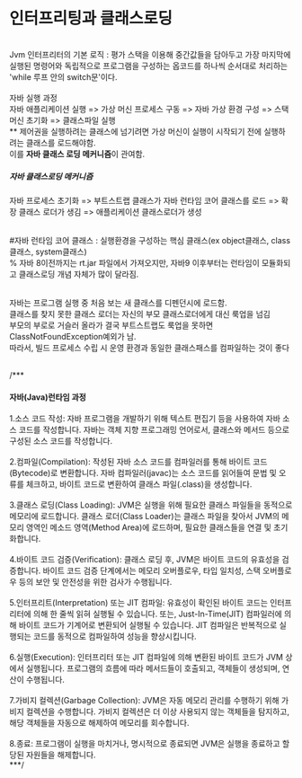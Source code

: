 <h1>인터프리팅과 클래스로딩</h1>
</br>
Jvm 인터프리터의 기본 로직 : 평가 스택을 이용해 중간값들을 담아두고 가장 마지막에 실행된 명령어와 독립적으로 프로그램을 구성하는 옵코드를 하나씩 순서대로 처리하는 'while 루프 안의 switch문'이다.
</br>
</br>
자바 실행 과정
</br>
자바 애플리케이션 실행 => 가상 머신 프로세스 구동 => 자바 가상 환경 구성 => 스택 머신 초기화 => 클래스파일 실행</br>
** 제어권을 실행하려는 클래스에 넘기려면 가상 머신이 실행이 시작되기 전에 실행하려는 클래스를 로드해야함.</br>
이를 <strong>자바 클래스 로딩 메커니즘</strong>이 관여함.

<h5>자바 클래스로딩 메커니즘</h5>
자바 프로세스 초기화 => 부트스트랩 클래스가 자바 런타임 코어 클래스를 로드 => 확장 클래스 로더가 생김 => 애플리케이션 클래스로더가 생성<br><br>

#자바 런타임 코어 클래스 : 실행환경을 구성하는 핵심 클래스(ex object클래스, class클래스, system클래스) </br>
% 자바 8이전까지는 rt.jar 파일에서 가져오지만, 자바9 이후부터는 런타임이 모듈화되고 클래스로딩 개념 자체가 많이 달라짐.</br></br>

자바는 프로그램 실행 중 처음 보는 새 클래스를 디펜던시에 로드함.</br>
클래스를 찾지 못한 클래스 로더는 자신의 부모 클래스로더에게 대신 룩업을 넘김</br>
부모의 부로로 거슬러 올라가 결국 부트스트랩도 룩업을 못하면 ClassNotFoundException예외가 남.</br>
따라서, 빌드 프로세스 수립 시 운영 환경과 동일한 클래스패스를 컴파일하는 것이 좋다</br></br>

/***
<h4>자바(Java)런타임 과정</h4>

1.소스 코드 작성: 자바 프로그램을 개발하기 위해 텍스트 편집기 등을 사용하여 자바 소스 코드를 작성합니다. 자바는 객체 지향 프로그래밍 언어로서, 클래스와 메서드 등으로 구성된 소스 코드를 작성합니다.
</br></br>
2.컴파일(Compilation): 작성된 자바 소스 코드를 컴파일러를 통해 바이트 코드(Bytecode)로 변환합니다. 자바 컴파일러(javac)는 소스 코드를 읽어들여 문법 및 오류를 체크하고, 바이트 코드로 변환하여 클래스 파일(.class)을 생성합니다.
</br></br>
3.클래스 로딩(Class Loading): JVM은 실행을 위해 필요한 클래스 파일들을 동적으로 메모리에 로드합니다. 클래스 로더(Class Loader)는 클래스 파일을 찾아서 JVM의 메모리 영역인 메소드 영역(Method Area)에 로드하며, 필요한 클래스들을 연결 및 초기화합니다.
</br></br>
4.바이트 코드 검증(Verification): 클래스 로딩 후, JVM은 바이트 코드의 유효성을 검증합니다. 바이트 코드 검증 단계에서는 메모리 오버플로우, 타입 일치성, 스택 오버플로우 등의 보안 및 안전성을 위한 검사가 수행됩니다.
</br></br>
5.인터프리트(Interpretation) 또는 JIT 컴파일: 유효성이 확인된 바이트 코드는 인터프리터에 의해 한 줄씩 읽혀 실행될 수 있습니다. 또는, Just-In-Time(JIT) 컴파일러에 의해 바이트 코드가 기계어로 변환되어 실행될 수 있습니다. JIT 컴파일은 반복적으로 실행되는 코드를 동적으로 컴파일하여 성능을 향상시킵니다.
</br></br>
6.실행(Execution): 인터프리터 또는 JIT 컴파일에 의해 변환된 바이트 코드가 JVM 상에서 실행됩니다. 프로그램의 흐름에 따라 메서드들이 호출되고, 객체들이 생성되며, 연산이 수행됩니다.
</br></br>
7.가비지 컬렉션(Garbage Collection): JVM은 자동 메모리 관리를 수행하기 위해 가비지 컬렉션을 수행합니다. 가비지 컬렉션은 더 이상 사용되지 않는 객체들을 탐지하고, 해당 객체들을 자동으로 해제하여 메모리를 회수합니다.
</br></br>
8.종료: 프로그램이 실행을 마치거나, 명시적으로 종료되면 JVM은 실행을 종료하고 할당된 자원들을 해제합니다.
</br>
***/</br></br>


